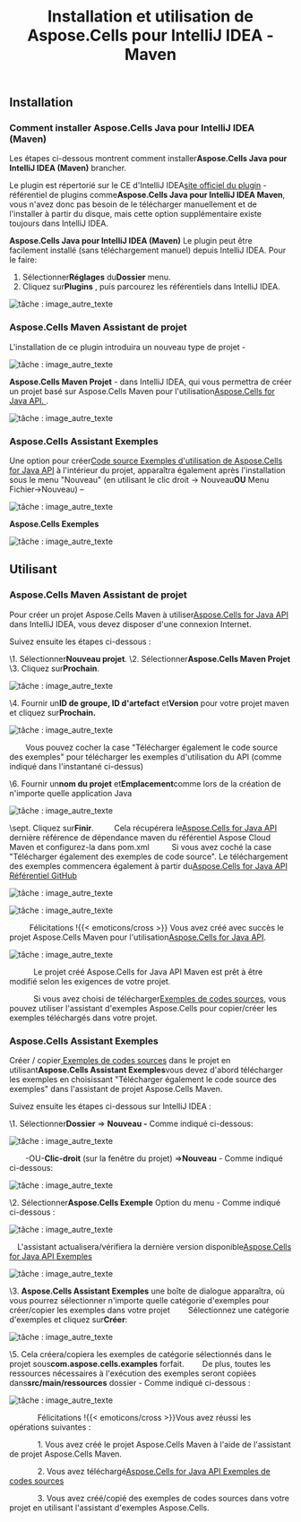 ﻿---
title: Installation et utilisation de Aspose.Cells pour IntelliJ IDEA - Maven
type: docs
weight: 10
url: /fr/java/installing-and-using-aspose-cells-for-intellij-idea-maven/
---
## **Installation**
### **Comment installer Aspose.Cells Java pour IntelliJ IDEA (Maven)**
 Les étapes ci-dessous montrent comment installer**Aspose.Cells Java pour IntelliJ IDEA (Maven)** brancher.

 Le plugin est répertorié sur le CE d'IntelliJ IDEA[site officiel du plugin](https://goo.gl/R4pysl) - référentiel de plugins comme**Aspose.Cells Java pour IntelliJ IDEA Maven**, vous n'avez donc pas besoin de le télécharger manuellement et de l'installer à partir du disque, mais cette option supplémentaire existe toujours dans IntelliJ IDEA.

**Aspose.Cells Java pour IntelliJ IDEA (Maven)** Le plugin peut être facilement installé (sans téléchargement manuel) depuis IntelliJ IDEA. Pour le faire:

1.  Sélectionner**Réglages** du**Dossier** menu.
1.  Cliquez sur**Plugins** , puis parcourez les référentiels dans IntelliJ IDEA.

![tâche : image_autre_texte](lbtci11.jpg)
### **Aspose.Cells Maven Assistant de projet**
L'installation de ce plugin introduira un nouveau type de projet -

![tâche : image_autre_texte](aspose_small.png)

**Aspose.Cells Maven Projet** - dans IntelliJ IDEA, qui vous permettra de créer un projet basé sur Aspose.Cells Maven pour l'utilisation[Aspose.Cells for Java API. ](http://goo.gl/c1eSD2). 

![tâche : image_autre_texte](m1du9a1.jpg)
### **Aspose.Cells Assistant Exemples**
 Une option pour créer[Code source Exemples d'utilisation de Aspose.Cells for Java API](https://github.com/aspose-cells/Aspose.Cells-for-Java/tree/master/Examples) à l'intérieur du projet, apparaîtra également après l'installation sous le menu "Nouveau" (en utilisant le clic droit -> Nouveau**OU** Menu Fichier->Nouveau) –

![tâche : image_autre_texte](aspose_small.png)

**Aspose.Cells Exemples**

![tâche : image_autre_texte](bc05c5v.jpg)
## **Utilisant**
### **Aspose.Cells Maven Assistant de projet**
 Pour créer un projet Aspose.Cells Maven à utiliser[Aspose.Cells for Java API](http://goo.gl/c1eSD2) dans IntelliJ IDEA, vous devez disposer d'une connexion Internet.

Suivez ensuite les étapes ci-dessous :

 \1. Sélectionner**Nouveau projet**.
 \2. Sélectionner**Aspose.Cells Maven Projet** 
 \3. Cliquez sur**Prochain**. 

![tâche : image_autre_texte](m1du9a1.jpg)


 \4. Fournir un**ID de groupe, ID d'artefact** et**Version** pour votre projet maven et cliquez sur**Prochain.**

![tâche : image_autre_texte](khijrce.jpg)


`    `Vous pouvez cocher la case "Télécharger également le code source des exemples" pour télécharger les exemples d'utilisation du API (comme indiqué dans l'instantané ci-dessus)

 \6. Fournir un**nom du projet** et**Emplacement**comme lors de la création de n'importe quelle application Java

![tâche : image_autre_texte](0gszuiu.jpg)


 \sept. Cliquez sur**Finir**.
 `    ` Cela récupérera le[Aspose.Cells for Java API](http://goo.gl/c1eSD2) dernière référence de dépendance maven du référentiel Aspose Cloud Maven et configurez-la dans pom.xml
 `     `Si vous avez coché la case "Télécharger également des exemples de code source". Le téléchargement des exemples commencera également à partir du[Aspose.Cells for Java API Référentiel GitHub](https://github.com/aspose-cells/Aspose.Cells-for-Java/tree/master/Examples)

![tâche : image_autre_texte](eezoq3s.jpg)

![tâche : image_autre_texte](bujsm8v.jpg)

 `     `Félicitations !{{< emoticons/cross >}} Vous avez créé avec succès le projet Aspose.Cells Maven pour l'utilisation[Aspose.Cells for Java API](http://goo.gl/c1eSD2).

![tâche : image_autre_texte](2oon4vh.jpg)

`      `Le projet créé Aspose.Cells for Java API Maven est prêt à être modifié selon les exigences de votre projet.

 `      `Si vous avez choisi de télécharger[Exemples de codes sources](https://github.com/aspose-cells/Aspose.Cells-for-Java/tree/master/Examples), vous pouvez utiliser l'assistant d'exemples Aspose.Cells pour copier/créer les exemples téléchargés dans votre projet.
### **Aspose.Cells Assistant Exemples**
 Créer / copier[ Exemples de codes sources](https://github.com/aspose-cells/Aspose.Cells-for-Java/tree/master/Examples) dans le projet en utilisant**Aspose.Cells Assistant Exemples**vous devez d'abord télécharger les exemples en choisissant "Télécharger également le code source des exemples" dans l'assistant de projet Aspose.Cells Maven.

Suivez ensuite les étapes ci-dessous sur IntelliJ IDEA :

 \1. Sélectionner**Dossier** => **Nouveau -** Comme indiqué ci-dessous:

![tâche : image_autre_texte](n8tt9q0.jpg)


 `    `-OU-**Clic-droit** (sur la fenêtre du projet) =>**Nouveau** - Comme indiqué ci-dessous:

![tâche : image_autre_texte](aubwkhp.jpg)


 \2. Sélectionner**Aspose.Cells Exemple** Option du menu - Comme indiqué ci-dessous :

![tâche : image_autre_texte](g4nwlem.jpg)


`  `L'assistant actualisera/vérifiera la dernière version disponible[Aspose.Cells for Java API Exemples](https://github.com/aspose-cells/Aspose.Cells-for-Java/tree/master/Examples) 

![tâche : image_autre_texte](5pzwsuq.jpg)


\3. **Aspose.Cells Assistant Exemples** une boîte de dialogue apparaîtra, où vous pourrez sélectionner n'importe quelle catégorie d'exemples pour créer/copier les exemples dans votre projet
 `    `Sélectionnez une catégorie d'exemples et cliquez sur**Créer**: 

![tâche : image_autre_texte](bc05c5v.jpg)


 \5. Cela créera/copiera les exemples de catégorie sélectionnés dans le projet sous**com.aspose.cells.examples** forfait.
 `    `De plus, toutes les ressources nécessaires à l'exécution des exemples seront copiées dans**src/main/ressources** dossier - Comme indiqué ci-dessous :

![tâche : image_autre_texte](jyxdo4d.jpg)



 `       `Félicitations !{{< emoticons/cross >}}Vous avez réussi les opérations suivantes :

`       `1. Vous avez créé le projet Aspose.Cells Maven à l'aide de l'assistant de projet Aspose.Cells Maven.

 `       `2. Vous avez téléchargé[Aspose.Cells for Java API Exemples de codes sources](https://github.com/aspose-cells/Aspose.Cells-for-Java/tree/master/Examples)

`       `3. Vous avez créé/copié des exemples de codes sources dans votre projet en utilisant l'assistant d'exemples Aspose.Cells.
